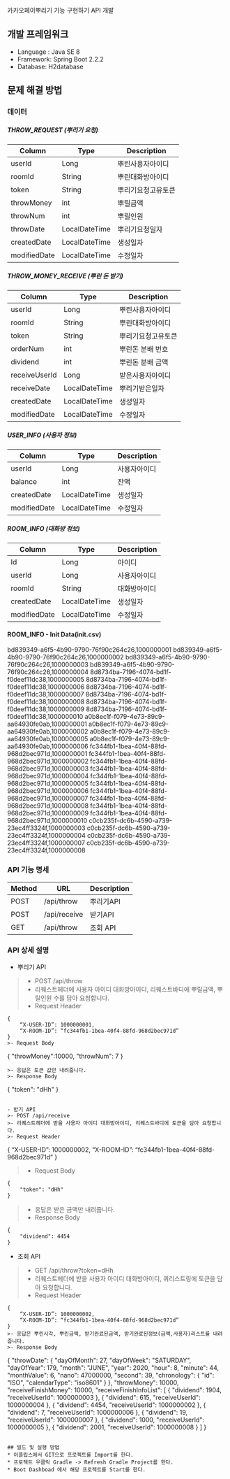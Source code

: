 카카오페이뿌리기 기능 구현하기 API 개발
## 개발 프레임워크
* Language : Java SE 8
* Framework: Spring Boot 2.2.2
* Database: H2database

## 문제 해결 방법
### 데이터
##### THROW_REQUEST (뿌리기 요청)
|Column|Type|Description|
|---|----|----|
|userId|Long|뿌린사용자아이디|
|roomId|String|뿌린대화방아이디|
|token|String|뿌리기요청고유토큰|
|throwMoney|int|뿌릴금액|
|throwNum|int|뿌릴인원|
|throwDate|LocalDateTime|뿌리기요청일자|
|createdDate|LocalDateTime|생성일자|
|modifiedDate|LocalDateTime|수정일자|

##### THROW_MONEY_RECEIVE (뿌린 돈 받기)
|Column|Type|Description|
|---|----|----|
|userId|Long|뿌린사용자아이디|
|roomId|String|뿌린대화방아이디|
|token|String|뿌리기요청고유토큰|
|orderNum|int|뿌린돈 분배 번호|
|dividend|int|뿌린돈 분배 금액|
|receiveUserId|Long|받은사용자아이디|
|receiveDate|LocalDateTime|뿌리기받은일자|
|createdDate|LocalDateTime|생성일자|
|modifiedDate|LocalDateTime|수정일자|

##### USER_INFO (사용자 정보)
|Column|Type|Description|
|---|----|----|
|userId|Long|사용자아이디|
|balance|int|잔액|
|createdDate|LocalDateTime|생성일자|
|modifiedDate|LocalDateTime|수정일자|

##### ROOM_INFO (대화방 정보)
|Column|Type|Description|
|---|----|----|
|Id|Long|아이디|
|userId|Long|사용자아이디|
|roomId|String|대화방아이디|
|createdDate|LocalDateTime|생성일자|
|modifiedDate|LocalDateTime|수정일자|

#### ROOM_INFO - Init Data(init.csv)
bd839349-a6f5-4b90-9790-76f90c264c26,1000000001
bd839349-a6f5-4b90-9790-76f90c264c26,1000000002
bd839349-a6f5-4b90-9790-76f90c264c26,1000000003
bd839349-a6f5-4b90-9790-76f90c264c26,1000000004
8d8734ba-7196-4074-bd1f-f0deef11dc38,1000000005
8d8734ba-7196-4074-bd1f-f0deef11dc38,1000000006
8d8734ba-7196-4074-bd1f-f0deef11dc38,1000000007
8d8734ba-7196-4074-bd1f-f0deef11dc38,1000000008
8d8734ba-7196-4074-bd1f-f0deef11dc38,1000000009
8d8734ba-7196-4074-bd1f-f0deef11dc38,1000000010
a0b8ec1f-f079-4e73-89c9-aa64930fe0ab,1000000001
a0b8ec1f-f079-4e73-89c9-aa64930fe0ab,1000000002
a0b8ec1f-f079-4e73-89c9-aa64930fe0ab,1000000005
a0b8ec1f-f079-4e73-89c9-aa64930fe0ab,1000000006
fc344fb1-1bea-40f4-88fd-968d2bec971d,1000000001
fc344fb1-1bea-40f4-88fd-968d2bec971d,1000000002
fc344fb1-1bea-40f4-88fd-968d2bec971d,1000000003
fc344fb1-1bea-40f4-88fd-968d2bec971d,1000000004
fc344fb1-1bea-40f4-88fd-968d2bec971d,1000000005
fc344fb1-1bea-40f4-88fd-968d2bec971d,1000000006
fc344fb1-1bea-40f4-88fd-968d2bec971d,1000000007
fc344fb1-1bea-40f4-88fd-968d2bec971d,1000000008
fc344fb1-1bea-40f4-88fd-968d2bec971d,1000000009
fc344fb1-1bea-40f4-88fd-968d2bec971d,1000000010
c0cb235f-dc6b-4590-a739-23ec4ff3324f,1000000003
c0cb235f-dc6b-4590-a739-23ec4ff3324f,1000000004
c0cb235f-dc6b-4590-a739-23ec4ff3324f,1000000007
c0cb235f-dc6b-4590-a739-23ec4ff3324f,1000000008


### API 기능 명세
|Method|URL|Description|
|---|----|----|
|POST|/api/throw|뿌리기API |
|POST|/api/receive|받기API|
|GET|/api/throw|조회 API|


### API 상세 설명
- 뿌리기 API
>- POST /api/throw
>- 리퀘스트헤더에 사용자 아이디 대화방아이디, 리퀘스트바디에 뿌릴금액, 뿌릴인원 수를 담아 요청합니다.
>- Request Header 
```
{
	“X-USER-ID”: 1000000001,
	“X-ROOM-ID”: “fc344fb1-1bea-40f4-88fd-968d2bec971d”
}
>- Request Body 
```
{
	"throwMoney":10000,
	"throwNum": 7
}
```
>- 응답은 토큰 값만 내려줍니다.
>- Response Body
```
{
    "token": "dHh"
}
```

- 받기 API
>- POST /api/receive
>- 리퀘스트헤더에 받을 사용자 아이디 대화방아이디, 리퀘스트바디에 토큰을 담아 요청합니다.
>- Request Header 
```
{
	“X-USER-ID”: 1000000002,
	“X-ROOM-ID”: “fc344fb1-1bea-40f4-88fd-968d2bec971d”
}
>- Request Body 
```
{
	"token": "dHh"
}
```
>- 응답은 받은 금액만 내려줍니다.
>- Response Body
```
{
    "dividend": 4454
}
```

- 조회 API
>- GET /api/throw?token=dHh
>- 리퀘스트헤더에 받을 사용자 아이디 대화방아이디, 쿼리스트링에 토큰을 담아 요청합니다.
>- Request Header 
```
{
	“X-USER-ID”: 1000000002,
	“X-ROOM-ID”: “fc344fb1-1bea-40f4-88fd-968d2bec971d”
}
>- 응답은 뿌린시각, 뿌린금액, 받기완료된금액, 받기완료된정보(금액,사용자)리스트를 내려줍니다.
>- Response Body
```
{
    "throwDate": {
        "dayOfMonth": 27,
        "dayOfWeek": "SATURDAY",
        "dayOfYear": 179,
        "month": "JUNE",
        "year": 2020,
        "hour": 8,
        "minute": 44,
        "monthValue": 6,
        "nano": 47000000,
        "second": 39,
        "chronology": {
            "id": "ISO",
            "calendarType": "iso8601"
        }
    },
    "throwMoney": 10000,
    "receiveFinishMoney": 10000,
    "receiveFinishInfoList": [
        {
            "dividend": 1904,
            "receiveUserId": 1000000003
        },
        {
            "dividend": 615,
            "receiveUserId": 1000000004
        },
        {
            "dividend": 4454,
            "receiveUserId": 1000000002
        },
        {
            "dividend": 7,
            "receiveUserId": 1000000006
        },
        {
            "dividend": 19,
            "receiveUserId": 1000000007
        },
        {
            "dividend": 1000,
            "receiveUserId": 1000000005
        },
        {
            "dividend": 2001,
            "receiveUserId": 1000000008
        }
    ]
}
```
 
## 빌드 및 실행 방법
* 이클립스에서 GIT으로 프로젝트를 Import를 한다.
* 프로젝트 우클릭 Gradle -> Refresh Gradle Project를 한다.
* Boot Dashboad 에서 해당 프로젝트를 Start를 한다.  

